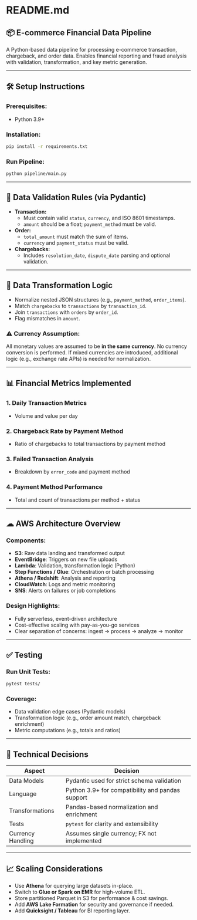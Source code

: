 # README.md

## 📦 E-commerce Financial Data Pipeline

A Python-based data pipeline for processing e-commerce transaction, chargeback, and order data. Enables financial reporting and fraud analysis with validation, transformation, and key metric generation.

---

## 🛠 Setup Instructions

### Prerequisites:
- Python 3.9+

### Installation:
```bash
pip install -r requirements.txt
```

### Run Pipeline:
```bash
python pipeline/main.py
```

---

## 📑 Data Validation Rules (via Pydantic)
- **Transaction:**
  - Must contain valid `status`, `currency`, and ISO 8601 timestamps.
  - `amount` should be a float; `payment_method` must be valid.
- **Order:**
  - `total_amount` must match the sum of items.
  - `currency` and `payment_status` must be valid.
- **Chargebacks:**
  - Includes `resolution_date`, `dispute_date` parsing and optional validation.

---

## 🔄 Data Transformation Logic
- Normalize nested JSON structures (e.g., `payment_method`, `order_items`).
- Match `chargebacks` to `transactions` by `transaction_id`.
- Join `transactions` with `orders` by `order_id`.
- Flag mismatches in `amount`.

### ⚠ Currency Assumption:
All monetary values are assumed to be **in the same currency**. No currency conversion is performed. If mixed currencies are introduced, additional logic (e.g., exchange rate APIs) is needed for normalization.

---

## 📊 Financial Metrics Implemented

### 1. Daily Transaction Metrics
- Volume and value per day

### 2. Chargeback Rate by Payment Method
- Ratio of chargebacks to total transactions by payment method

### 3. Failed Transaction Analysis
- Breakdown by `error_code` and payment method

### 4. Payment Method Performance
- Total and count of transactions per method + status

---

## ☁ AWS Architecture Overview

### Components:
- **S3**: Raw data landing and transformed output
- **EventBridge**: Triggers on new file uploads
- **Lambda**: Validation, transformation logic (Python)
- **Step Functions / Glue**: Orchestration or batch processing
- **Athena / Redshift**: Analysis and reporting
- **CloudWatch**: Logs and metric monitoring
- **SNS**: Alerts on failures or job completions

### Design Highlights:
- Fully serverless, event-driven architecture
- Cost-effective scaling with pay-as-you-go services
- Clear separation of concerns: ingest → process → analyze → monitor

---

## ✅ Testing

### Run Unit Tests:
```bash
pytest tests/
```

### Coverage:
- Data validation edge cases (Pydantic models)
- Transformation logic (e.g., order amount match, chargeback enrichment)
- Metric computations (e.g., totals and ratios)

---

## 🧠 Technical Decisions

| Aspect                   | Decision                                                                 |
|--------------------------|--------------------------------------------------------------------------|
| Data Models              | Pydantic used for strict schema validation                              |
| Language                 | Python 3.9+ for compatibility and pandas support                        |
| Transformations          | Pandas-based normalization and enrichment                               |
| Tests                   | `pytest` for clarity and extensibility                                  |
| Currency Handling        | Assumes single currency; FX not implemented                            |

---

## 📈 Scaling Considerations
- Use **Athena** for querying large datasets in-place.
- Switch to **Glue or Spark on EMR** for high-volume ETL.
- Store partitioned Parquet in S3 for performance & cost savings.
- Add **AWS Lake Formation** for security and governance if needed.
- Add **Quicksight / Tableau** for BI reporting layer.
